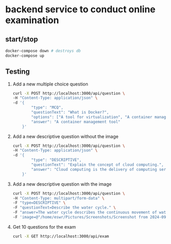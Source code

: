 # backend service to conduct online examination

## start/stop

```sh
docker-compose down # destroys db
docker-compose up
```

## Testing

1. Add a new multiple choice question

    ```sh
    curl -X POST http://localhost:3000/api/question \
    -H "Content-Type: application/json" \
    -d '{
            "type": "MCQ",
            "questionText": "What is Docker?",
            "options": ["A tool for virtualization", "A container management tool", "A database"],
            "answer": "A container management tool"
        }'
    ```

2. Add a new descriptive question without the image

    ```sh
    curl -X POST http://localhost:3000/api/question \
    -H "Content-Type: application/json" \
    -d '{
            "type": "DESCRIPTIVE",
            "questionText": "Explain the concept of cloud computing.",
            "answer": "Cloud computing is the delivery of computing services over the internet."
        }'
    ```

3. Add a new descriptive question with the image

    ```sh
    curl -X POST http://localhost:3000/api/question \
    -H "Content-Type: multipart/form-data" \
    -F "type=DESCRIPTIVE" \
    -F "questionText=Describe the water cycle." \
    -F "answer=The water cycle describes the continuous movement of water on, above, and below the surface of the Earth." \
    -F 'image=@"/home/eswr/Pictures/Screenshots/Screenshot from 2024-09-04 14-38-54.png"'
    ```

4. Get 10 questions for the exam

    ```sh
    curl -X GET http://localhost:3000/api/exam
    ```
